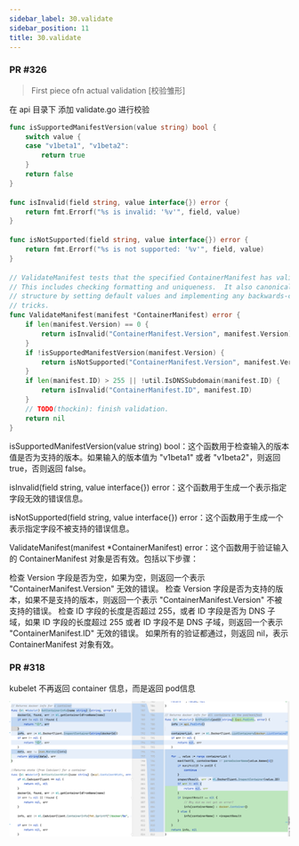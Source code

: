 ```yaml
---
sidebar_label: 30.validate
sidebar_position: 11
title: 30.validate
---
```


### PR #326
> First piece ofn actual validation [校验雏形]

在 api 目录下 添加 validate.go 进行校验 
```go
func isSupportedManifestVersion(value string) bool {
	switch value {
	case "v1beta1", "v1beta2":
		return true
	}
	return false
}

func isInvalid(field string, value interface{}) error {
	return fmt.Errorf("%s is invalid: '%v'", field, value)
}

func isNotSupported(field string, value interface{}) error {
	return fmt.Errorf("%s is not supported: '%v'", field, value)
}

// ValidateManifest tests that the specified ContainerManifest has valid data.
// This includes checking formatting and uniqueness.  It also canonicalizes the
// structure by setting default values and implementing any backwards-compatibility
// tricks.
func ValidateManifest(manifest *ContainerManifest) error {
	if len(manifest.Version) == 0 {
		return isInvalid("ContainerManifest.Version", manifest.Version)
	}
	if !isSupportedManifestVersion(manifest.Version) {
		return isNotSupported("ContainerManifest.Version", manifest.Version)
	}
	if len(manifest.ID) > 255 || !util.IsDNSSubdomain(manifest.ID) {
		return isInvalid("ContainerManifest.ID", manifest.ID)
	}
	// TODO(thockin): finish validation.
	return nil
}
```

isSupportedManifestVersion(value string) bool：这个函数用于检查输入的版本值是否为支持的版本。如果输入的版本值为 "v1beta1" 或者 "v1beta2"，则返回 true，否则返回 false。

isInvalid(field string, value interface{}) error：这个函数用于生成一个表示指定字段无效的错误信息。

isNotSupported(field string, value interface{}) error：这个函数用于生成一个表示指定字段不被支持的错误信息。

ValidateManifest(manifest *ContainerManifest) error：这个函数用于验证输入的 ContainerManifest 对象是否有效。包括以下步骤：

检查 Version 字段是否为空，如果为空，则返回一个表示 "ContainerManifest.Version" 无效的错误。
检查 Version 字段是否为支持的版本，如果不是支持的版本，则返回一个表示 "ContainerManifest.Version" 不被支持的错误。
检查 ID 字段的长度是否超过 255，或者 ID 字段是否为 DNS 子域，如果 ID 字段的长度超过 255 或者 ID 字段不是 DNS 子域，则返回一个表示 "ContainerManifest.ID" 无效的错误。
如果所有的验证都通过，则返回 nil，表示 ContainerManifest 对象有效。


### PR #318
kubelet 不再返回 container 信息，而是返回 pod信息

![](https://raw.githubusercontent.com/mouuii/picture/master/%E6%88%AA%E5%B1%8F2023-05-12%20%E4%B8%8B%E5%8D%885.19.06.png)